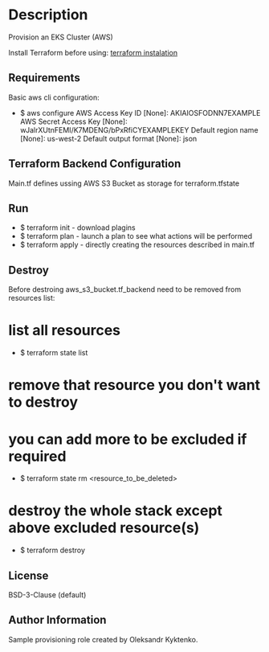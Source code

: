Description
=========

Provision an EKS Cluster (AWS)

Install Terraform before using: [terraform instalation](https://learn.hashicorp.com/terraform/getting-started/install.html)

Requirements
------------

Basic aws cli configuration:

- $ aws configure
AWS Access Key ID [None]: AKIAIOSFODNN7EXAMPLE
AWS Secret Access Key [None]: wJalrXUtnFEMI/K7MDENG/bPxRfiCYEXAMPLEKEY
Default region name [None]: us-west-2
Default output format [None]: json


Terraform Backend Configuration
----------------

Main.tf defines ussing AWS S3 Bucket as storage for terraform.tfstate   

Run
----------------

- $ terraform init  - download plagins
- $ terraform plan  - launch a plan to see what actions will be performed
- $ terraform apply - directly creating the resources described in main.tf

Destroy
----------------

Before destroing aws_s3_bucket.tf_backend need to be removed from resources list:

# list all resources
- $ terraform state list

# remove that resource you don't want to destroy
# you can add more to be excluded if required
- $ terraform state rm <resource_to_be_deleted> 

# destroy the whole stack except above excluded resource(s)
- $ terraform destroy 

License
-------

BSD-3-Clause (default)

Author Information
------------------

Sample provisioning role created by Oleksandr Kyktenko. 
